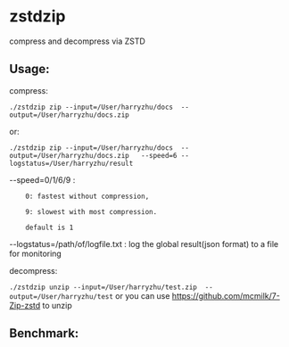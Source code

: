 # zstdzip
compress and decompress via ZSTD

## Usage:
compress:

`
./zstdzip zip --input=/User/harryzhu/docs  --output=/User/harryzhu/docs.zip
`

or:

`
./zstdzip zip --input=/User/harryzhu/docs  --output=/User/harryzhu/docs.zip   --speed=6 --logstatus=/User/harryzhu/result
`

--speed=0/1/6/9 : 

        0: fastest without compression, 
        
        9: slowest with most compression. 

        default is 1

--logstatus=/path/of/logfile.txt : log the global result(json format) to a file for monitoring 

decompress:

`
./zstdzip unzip --input=/User/harryzhu/test.zip  --output=/User/harryzhu/test
`
or you can use https://github.com/mcmilk/7-Zip-zstd to unzip

## Benchmark:
